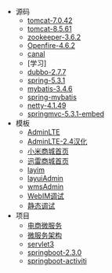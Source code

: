 * 源码
  * [tomcat-7.0.42](https://github.com/xzh-net/tomcat-7.0.42)
  * [tomcat-8.5.61](https://github.com/xzh-net/tomcat-8.5.61)
  * [zookeeper-3.6.2](https://github.com/xzh-net/zookeeper-3.6.2)
  * [Openfire-4.6.2](https://github.com/xzh-net/Openfire-4.6.2)
  * [canal](https://github.com/xzh-net/canal)
  * [学习]
  * [dubbo-2.7.7](https://github.com/xzh-net/dubbo-2.7.7)
  * [spring-5.3.1](https://github.com/xzh-net/spring-5.3.1)  
  * [mybatis-3.4.6](https://github.com/xzh-net/mybatis-3.4.6) 
  * [spring-mybatis](https://github.com/xzh-net/spring-mybatis) 
  * [netty-4.1.49](https://github.com/xzh-net/netty-4.1.49) 
  * [springmvc-5.3.1-embed](https://github.com/xzh-net/springmvc-5.3.1-embed)
* 模板
  * [AdminLTE](https://github.com/xzh-net/AdminLTE)
  * [AdminLTE-2.4汉化](https://github.com/xzh-net/AdminLTE_CN)
  * [小米商城首页](https://github.com/xzh-net/xiaomi-index-page)
  * [迅雷商城首页](https://github.com/xzh-net/xunlei-index-page)
  * [layim](https://github.com/xzh-net/layim)
  * [layuiAdmin](https://github.com/xzh-net/layuiAdmin)
  * [wmsAdmin](https://github.com/xzh-net/wmsAdmin)  
  * [WebIM调试](https://github.com/xzh-net/openfire-strophe)
  * [静态调试](https://github.com/xzh-net/html)
* 项目
  * [电商微服务](https://github.com/xzh-net/mall)
  * [微服务架构](https://github.com/xzh-net/microservices-platform)
  * [servlet3](https://github.com/xzh-net/servlet3)
  * [springboot-2.3.0](https://github.com/xzh-net/springboot-2.3.0)
  * [springboot-activiti](https://github.com/xzh-net/springboot-activiti) 